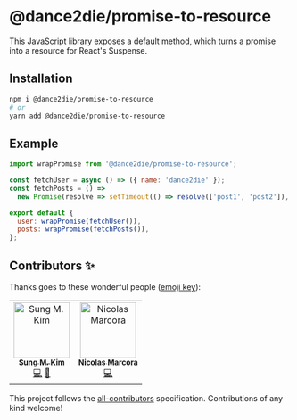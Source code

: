 # @dance2die/promise-to-resource

This JavaScript library exposes a default method, which turns a promise into a resource for React's Suspense.

## Installation

```bash
npm i @dance2die/promise-to-resource
# or
yarn add @dance2die/promise-to-resource
```

## Example

```jsx
import wrapPromise from '@dance2die/promise-to-resource';

const fetchUser = async () => ({ name: 'dance2die' });
const fetchPosts = () =>
  new Promise(resolve => setTimeout(() => resolve(['post1', 'post2']), 3000));

export default {
  user: wrapPromise(fetchUser()),
  posts: wrapPromise(fetchPosts()),
};
```

## Contributors ✨

Thanks goes to these wonderful people ([emoji key](https://allcontributors.org/docs/en/emoji-key)):

<!-- ALL-CONTRIBUTORS-LIST:START - Do not remove or modify this section -->
<!-- prettier-ignore -->
<table>
  <tr>
    <td align="center"><a href="https://twitter.com/dance2die"><img src="https://avatars1.githubusercontent.com/u/8465237?v=4" width="100px;" alt="Sung M. Kim"/><br /><sub><b>Sung M. Kim</b></sub></a><br /><a href="https://github.com/dance2die/promise-to-resource/commits?author=dance2die" title="Code">💻</a> <a href="#ideas-dance2die" title="Ideas, Planning, & Feedback">🤔</a></td>
    <td align="center"><a href="https://github.com/MinimumViablePerson"><img src="https://avatars3.githubusercontent.com/u/16916098?v=4" width="100px;" alt="Nicolas Marcora"/><br /><sub><b>Nicolas Marcora</b></sub></a><br /><a href="https://github.com/dance2die/promise-to-resource/commits?author=MinimumViablePerson" title="Code">💻</a></td>
  </tr>
</table>

<!-- ALL-CONTRIBUTORS-LIST:END -->

This project follows the [all-contributors](https://github.com/all-contributors/all-contributors) specification. Contributions of any kind welcome!
